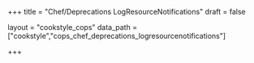 +++
title = "Chef/Deprecations LogResourceNotifications"
draft = false

layout = "cookstyle_cops"
data_path = ["cookstyle","cops_chef_deprecations_logresourcenotifications"]

+++

<!-- The content of this page is automatically generated from the
cops_chef_deprecations_logresourcenotifications.yml file in github.com/chef/cookstyle/blob/master/docs-chef-io/data/cookstyle/. -->
